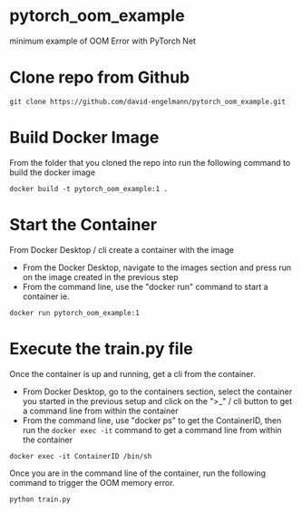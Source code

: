 # pytorch_oom_example
minimum example of OOM Error with PyTorch Net

# Clone repo from Github 
```
git clone https://github.com/david-engelmann/pytorch_oom_example.git
```

# Build Docker Image
From the folder that you cloned the repo into run the following command to build the docker image

```
docker build -t pytorch_oom_example:1 .
```

# Start the Container
From Docker Desktop / cli create a container with the image
* From the Docker Desktop, navigate to the images section and press run on the image created in the previous step
* From the command line, use the "docker run" command to start a container ie.

```
docker run pytorch_oom_example:1
```

# Execute the train.py file
Once the container is up and running, get a cli from the container.
* From Docker Desktop, go to the containers section, select the container you started in the previous setup and click on the ">_" / cli button to get a command line from within the container
* From the command line, use "docker ps" to get the ContainerID, then run the `docker exec -it` command to get a command line from within the container

```
docker exec -it ContainerID /bin/sh
```

Once you are in the command line of the container, run the following command to trigger the OOM memory error.

```
python train.py
```
